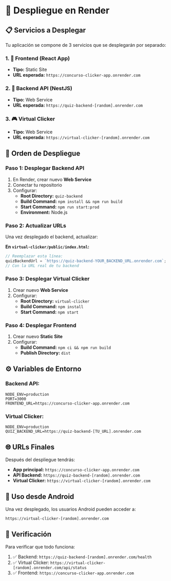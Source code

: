 # 🚀 Despliegue en Render

## 📋 Servicios a Desplegar

Tu aplicación se compone de 3 servicios que se desplegarán por separado:

### 1. 🎨 Frontend (React App)
- **Tipo:** Static Site
- **URL esperada:** `https://concurso-clicker-app.onrender.com`

### 2. 🔧 Backend API (NestJS)
- **Tipo:** Web Service
- **URL esperada:** `https://quiz-backend-[random].onrender.com`

### 3. 🎮 Virtual Clicker
- **Tipo:** Web Service
- **URL esperada:** `https://virtual-clicker-[random].onrender.com`

## 🔄 Orden de Despliegue

### Paso 1: Desplegar Backend API
1. En Render, crear nuevo **Web Service**
2. Conectar tu repositorio
3. Configurar:
   - **Root Directory:** `quiz-backend`
   - **Build Command:** `npm install && npm run build`
   - **Start Command:** `npm run start:prod`
   - **Environment:** Node.js

### Paso 2: Actualizar URLs
Una vez desplegado el backend, actualizar:

**En `virtual-clicker/public/index.html`:**
```javascript
// Reemplazar esta línea:
quizBackendUrl = `https://quiz-backend-YOUR_BACKEND_URL.onrender.com`;
// Con la URL real de tu backend
```

### Paso 3: Desplegar Virtual Clicker
1. Crear nuevo **Web Service**
2. Configurar:
   - **Root Directory:** `virtual-clicker`
   - **Build Command:** `npm install`
   - **Start Command:** `npm start`

### Paso 4: Desplegar Frontend
1. Crear nuevo **Static Site**
2. Configurar:
   - **Build Command:** `npm ci && npm run build`
   - **Publish Directory:** `dist`

## ⚙️ Variables de Entorno

### Backend API:
```
NODE_ENV=production
PORT=3000
FRONTEND_URL=https://concurso-clicker-app.onrender.com
```

### Virtual Clicker:
```
NODE_ENV=production
QUIZ_BACKEND_URL=https://quiz-backend-[TU_URL].onrender.com
```

## 🌐 URLs Finales

Después del despliegue tendrás:
- **App principal:** `https://concurso-clicker-app.onrender.com`
- **API Backend:** `https://quiz-backend-[random].onrender.com`
- **Virtual Clicker:** `https://virtual-clicker-[random].onrender.com`

## 📱 Uso desde Android

Una vez desplegado, los usuarios Android pueden acceder a:
```
https://virtual-clicker-[random].onrender.com
```

## 🔧 Verificación

Para verificar que todo funciona:
1. ✅ Backend: `https://quiz-backend-[random].onrender.com/health`
2. ✅ Virtual Clicker: `https://virtual-clicker-[random].onrender.com/api/status`
3. ✅ Frontend: `https://concurso-clicker-app.onrender.com`
